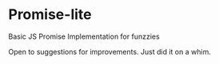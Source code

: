 # Promise-lite
Basic JS Promise Implementation for funzzies

Open to suggestions for improvements. Just did it on a whim.

